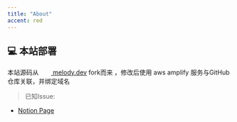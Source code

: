 ```yaml
---
title: "About"
accent: red
---
```


## 💻 本站部署
本站源码从<a href="https://github.com/{{ site.github_source }}/melody.dev" target="_blank" rel="noreferrer" class="uno"><img role="presentation" src="https://cdn.glitch.com/2d246102-8341-4166-a220-b39d607c9218/icon-github-000.svg" class="visible-theme-light" height="14" width="14" /><img role="presentation" src="https://cdn.glitch.com/2d246102-8341-4166-a220-b39d607c9218/icon-github-fff.svg" class="visible-theme-dark" height="14" width="14" /> melody.dev</a> fork而来
，修改后使用 aws amplify 服务与GitHub仓库关联，并绑定域名

> 已知Issue: 
- [Notion Page](https://www.notion.so/galliumwang/Melody-dev-9c54b1b371b348a193ad8855ad623341)
